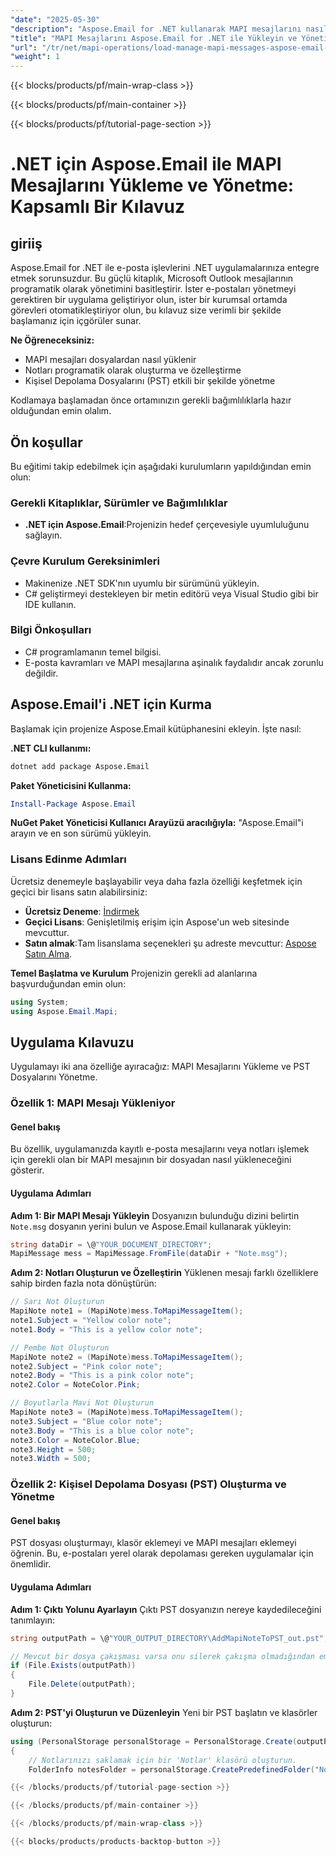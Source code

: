 ```yaml
---
"date": "2025-05-30"
"description": "Aspose.Email for .NET kullanarak MAPI mesajlarını nasıl yükleyeceğinizi ve yöneteceğinizi öğrenin. Bu kapsamlı kılavuz MAPI mesajlarını yüklemeyi, notlar oluşturmayı ve PST dosyalarını yönetmeyi kapsar."
"title": "MAPI Mesajlarını Aspose.Email for .NET ile Yükleyin ve Yönetin Kapsamlı Bir Kılavuz"
"url": "/tr/net/mapi-operations/load-manage-mapi-messages-aspose-email-dotnet/"
"weight": 1
---
```


{{< blocks/products/pf/main-wrap-class >}}

{{< blocks/products/pf/main-container >}}

{{< blocks/products/pf/tutorial-page-section >}}
# .NET için Aspose.Email ile MAPI Mesajlarını Yükleme ve Yönetme: Kapsamlı Bir Kılavuz

## giriiş

Aspose.Email for .NET ile e-posta işlevlerini .NET uygulamalarınıza entegre etmek sorunsuzdur. Bu güçlü kitaplık, Microsoft Outlook mesajlarının programatik olarak yönetimini basitleştirir. İster e-postaları yönetmeyi gerektiren bir uygulama geliştiriyor olun, ister bir kurumsal ortamda görevleri otomatikleştiriyor olun, bu kılavuz size verimli bir şekilde başlamanız için içgörüler sunar.

**Ne Öğreneceksiniz:**
- MAPI mesajları dosyalardan nasıl yüklenir
- Notları programatik olarak oluşturma ve özelleştirme
- Kişisel Depolama Dosyalarını (PST) etkili bir şekilde yönetme

Kodlamaya başlamadan önce ortamınızın gerekli bağımlılıklarla hazır olduğundan emin olalım.

## Ön koşullar

Bu eğitimi takip edebilmek için aşağıdaki kurulumların yapıldığından emin olun:

### Gerekli Kitaplıklar, Sürümler ve Bağımlılıklar
- **.NET için Aspose.Email**:Projenizin hedef çerçevesiyle uyumluluğunu sağlayın.

### Çevre Kurulum Gereksinimleri
- Makinenize .NET SDK'nın uyumlu bir sürümünü yükleyin.
- C# geliştirmeyi destekleyen bir metin editörü veya Visual Studio gibi bir IDE kullanın.

### Bilgi Önkoşulları
- C# programlamanın temel bilgisi.
- E-posta kavramları ve MAPI mesajlarına aşinalık faydalıdır ancak zorunlu değildir.

## Aspose.Email'i .NET için Kurma

Başlamak için projenize Aspose.Email kütüphanesini ekleyin. İşte nasıl:

**.NET CLI kullanımı:**
```bash
dotnet add package Aspose.Email
```

**Paket Yöneticisini Kullanma:**
```powershell
Install-Package Aspose.Email
```

**NuGet Paket Yöneticisi Kullanıcı Arayüzü aracılığıyla:**
"Aspose.Email"i arayın ve en son sürümü yükleyin.

### Lisans Edinme Adımları
Ücretsiz denemeyle başlayabilir veya daha fazla özelliği keşfetmek için geçici bir lisans satın alabilirsiniz:
- **Ücretsiz Deneme**: [İndirmek](https://releases.aspose.com/email/net/)
- **Geçici Lisans**: Genişletilmiş erişim için Aspose'un web sitesinde mevcuttur.
- **Satın almak**:Tam lisanslama seçenekleri şu adreste mevcuttur: [Aspose Satın Alma](https://purchase.aspose.com/buy).

**Temel Başlatma ve Kurulum**
Projenizin gerekli ad alanlarına başvurduğundan emin olun:
```csharp
using System;
using Aspose.Email.Mapi;
```

## Uygulama Kılavuzu

Uygulamayı iki ana özelliğe ayıracağız: MAPI Mesajlarını Yükleme ve PST Dosyalarını Yönetme.

### Özellik 1: MAPI Mesajı Yükleniyor

#### Genel bakış
Bu özellik, uygulamanızda kayıtlı e-posta mesajlarını veya notları işlemek için gerekli olan bir MAPI mesajının bir dosyadan nasıl yükleneceğini gösterir.

#### Uygulama Adımları

**Adım 1: Bir MAPI Mesajı Yükleyin**
Dosyanızın bulunduğu dizini belirtin `Note.msg` dosyanın yerini bulun ve Aspose.Email kullanarak yükleyin:
```csharp
string dataDir = \@"YOUR_DOCUMENT_DIRECTORY";
MapiMessage mess = MapiMessage.FromFile(dataDir + "Note.msg");
```

**Adım 2: Notları Oluşturun ve Özelleştirin**
Yüklenen mesajı farklı özelliklere sahip birden fazla nota dönüştürün:
```csharp
// Sarı Not Oluşturun
MapiNote note1 = (MapiNote)mess.ToMapiMessageItem();
note1.Subject = "Yellow color note";
note1.Body = "This is a yellow color note";

// Pembe Not Oluşturun
MapiNote note2 = (MapiNote)mess.ToMapiMessageItem();
note2.Subject = "Pink color note";
note2.Body = "This is a pink color note";
note2.Color = NoteColor.Pink;

// Boyutlarla Mavi Not Oluşturun
MapiNote note3 = (MapiNote)mess.ToMapiMessageItem();
note3.Subject = "Blue color note";
note3.Body = "This is a blue color note";
note3.Color = NoteColor.Blue;
note3.Height = 500;
note3.Width = 500;
```

### Özellik 2: Kişisel Depolama Dosyası (PST) Oluşturma ve Yönetme

#### Genel bakış
PST dosyası oluşturmayı, klasör eklemeyi ve MAPI mesajları eklemeyi öğrenin. Bu, e-postaları yerel olarak depolaması gereken uygulamalar için önemlidir.

#### Uygulama Adımları

**Adım 1: Çıktı Yolunu Ayarlayın**
Çıktı PST dosyanızın nereye kaydedileceğini tanımlayın:
```csharp
string outputPath = \@"YOUR_OUTPUT_DIRECTORY\AddMapiNoteToPST_out.pst";

// Mevcut bir dosya çakışması varsa onu silerek çakışma olmadığından emin olun.
if (File.Exists(outputPath))
{
    File.Delete(outputPath);
}
```

**Adım 2: PST'yi Oluşturun ve Düzenleyin**
Yeni bir PST başlatın ve klasörler oluşturun:
```csharp
using (PersonalStorage personalStorage = PersonalStorage.Create(outputPath, FileFormatVersion.Unicode))
{
    // Notlarınızı saklamak için bir 'Notlar' klasörü oluşturun.
    FolderInfo notesFolder = personalStorage.CreatePredefinedFolder("Notes\

{{< /blocks/products/pf/tutorial-page-section >}}

{{< /blocks/products/pf/main-container >}}

{{< /blocks/products/pf/main-wrap-class >}}

{{< blocks/products/products-backtop-button >}}